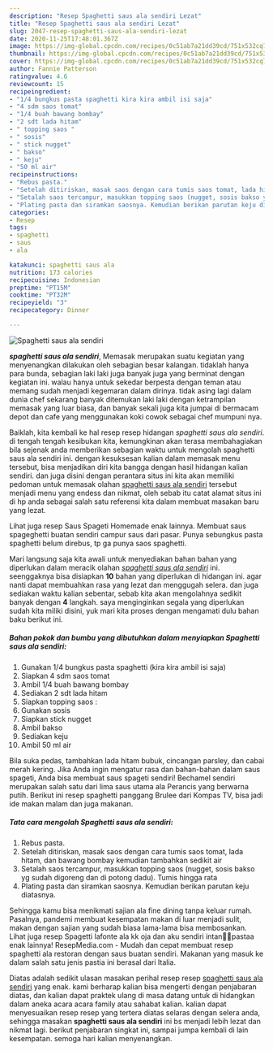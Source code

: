 ```yaml
---
description: "Resep Spaghetti saus ala sendiri Lezat"
title: "Resep Spaghetti saus ala sendiri Lezat"
slug: 2047-resep-spaghetti-saus-ala-sendiri-lezat
date: 2020-11-25T17:48:01.367Z
image: https://img-global.cpcdn.com/recipes/0c51ab7a21dd39cd/751x532cq70/spaghetti-saus-ala-sendiri-foto-resep-utama.jpg
thumbnail: https://img-global.cpcdn.com/recipes/0c51ab7a21dd39cd/751x532cq70/spaghetti-saus-ala-sendiri-foto-resep-utama.jpg
cover: https://img-global.cpcdn.com/recipes/0c51ab7a21dd39cd/751x532cq70/spaghetti-saus-ala-sendiri-foto-resep-utama.jpg
author: Fannie Patterson
ratingvalue: 4.6
reviewcount: 15
recipeingredient:
- "1/4 bungkus pasta spaghetti kira kira ambil isi saja"
- "4 sdm saos tomat"
- "1/4 buah bawang bombay"
- "2 sdt lada hitam"
- " topping saos "
- " sosis"
- " stick nugget"
- " bakso"
- " keju"
- "50 ml air"
recipeinstructions:
- "Rebus pasta."
- "Setelah ditiriskan, masak saos dengan cara tumis saos tomat, lada hitam, dan bawang bombay kemudian tambahkan sedikit air"
- "Setalah saos tercampur, masukkan topping saos (nugget, sosis bakso yg sudah digoreng dan di potong dadu). Tumis hingga rata"
- "Plating pasta dan siramkan saosnya. Kemudian berikan parutan keju diatasnya."
categories:
- Resep
tags:
- spaghetti
- saus
- ala

katakunci: spaghetti saus ala 
nutrition: 173 calories
recipecuisine: Indonesian
preptime: "PT15M"
cooktime: "PT32M"
recipeyield: "3"
recipecategory: Dinner

---
```



![Spaghetti saus ala sendiri](https://img-global.cpcdn.com/recipes/0c51ab7a21dd39cd/751x532cq70/spaghetti-saus-ala-sendiri-foto-resep-utama.jpg)

<b><i>spaghetti saus ala sendiri</i></b>, Memasak merupakan suatu kegiatan yang menyenangkan dilakukan oleh sebagian besar kalangan. tidaklah hanya para bunda, sebagian laki laki juga banyak juga yang berminat dengan kegiatan ini. walau hanya untuk sekedar berpesta dengan teman atau memang sudah menjadi kegemaran dalam dirinya. tidak asing lagi dalam dunia chef sekarang banyak ditemukan laki laki dengan ketrampilan memasak yang luar biasa, dan banyak sekali juga kita jumpai di bermacam depot dan cafe yang menggunakan koki cowok sebagai chef mumpuni nya.

Baiklah, kita kembali ke hal resep resep hidangan <i>spaghetti saus ala sendiri</i>. di tengah tengah kesibukan kita, kemungkinan akan terasa membahagiakan bila sejenak anda memberikan sebagian waktu untuk mengolah spaghetti saus ala sendiri ini. dengan kesuksesan kalian dalam memasak menu tersebut, bisa menjadikan diri kita bangga dengan hasil hidangan kalian sendiri. dan juga disini dengan perantara situs ini kita akan memiliki pedoman untuk memasak olahan <u>spaghetti saus ala sendiri</u> tersebut menjadi menu yang endess dan nikmat, oleh sebab itu catat alamat situs ini di hp anda sebagai salah satu referensi kita dalam membuat masakan baru yang lezat.

Lihat juga resep Saus Spageti Homemade enak lainnya. Membuat saus spageghetti buatan sendiri campur saus dari pasar. Punya sebungkus pasta spaghetti belum direbus, tp ga punya saos spaghetti.


Mari langsung saja kita awali untuk menyediakan bahan bahan yang diperlukan dalam meracik olahan <u><i>spaghetti saus ala sendiri</i></u> ini. seenggaknya bisa disiapkan <b>10</b> bahan yang diperlukan di hidangan ini. agar nanti dapat membuahkan rasa yang lezat dan menggugah selera. dan juga sediakan waktu kalian sebentar, sebab kita akan mengolahnya sedikit banyak dengan <b>4</b> langkah. saya menginginkan segala yang diperlukan sudah kita miliki disini, yuk mari kita proses dengan mengamati dulu bahan baku berikut ini.

<!--inarticleads1-->

##### Bahan pokok dan bumbu yang dibutuhkan dalam menyiapkan Spaghetti saus ala sendiri:

1. Gunakan 1/4 bungkus pasta spaghetti (kira kira ambil isi saja)
1. Siapkan 4 sdm saos tomat
1. Ambil 1/4 buah bawang bombay
1. Sediakan 2 sdt lada hitam
1. Siapkan  topping saos :
1. Gunakan  sosis
1. Siapkan  stick nugget
1. Ambil  bakso
1. Sediakan  keju
1. Ambil 50 ml air


Bila suka pedas, tambahkan lada hitam bubuk, cincangan parsley, dan cabai merah kering. Jika Anda ingin mengatur rasa dan bahan-bahan dalam saus spageti, Anda bisa membuat saus spageti sendiri! Bechamel sendiri merupakan salah satu dari lima saus utama ala Perancis yang berwarna putih. Berikut ini resep spaghetti panggang Brulee dari Kompas TV, bisa jadi ide makan malam dan juga makanan. 

<!--inarticleads2-->

##### Tata cara mengolah Spaghetti saus ala sendiri:

1. Rebus pasta.
1. Setelah ditiriskan, masak saos dengan cara tumis saos tomat, lada hitam, dan bawang bombay kemudian tambahkan sedikit air
1. Setalah saos tercampur, masukkan topping saos (nugget, sosis bakso yg sudah digoreng dan di potong dadu). Tumis hingga rata
1. Plating pasta dan siramkan saosnya. Kemudian berikan parutan keju diatasnya.


Sehingga kamu bisa menikmati sajian ala fine dining tanpa keluar rumah. Pasalnya, pandemi membuat kesempatan makan di luar menjadi sulit, makan dengan sajian yang sudah biasa lama-lama bisa membosankan. Lihat juga resep Spagetti lafonte ala kk oja dan aku sendiri intan🍝😋pastaa enak lainnya! ResepMedia.com - Mudah dan cepat membuat resep spaghetti ala restoran dengan saus buatan sendiri. Makanan yang masuk ke dalam salah satu jenis pastia ini berasal dari Italia. 

Diatas adalah sedikit ulasan masakan perihal resep resep <u>spaghetti saus ala sendiri</u> yang enak. kami berharap kalian bisa mengerti dengan penjabaran diatas, dan kalian dapat praktek ulang di masa datang untuk di hidangkan dalam aneka acara acara family atau sahabat kalian. kalian dapat menyesuaikan resep resep yang tertera diatas selaras dengan selera anda, sehingga masakan <b>spaghetti saus ala sendiri</b> ini bs menjadi lebih lezat dan nikmat lagi. berikut penjabaran singkat ini, sampai jumpa kembali di lain kesempatan. semoga hari kalian menyenangkan.
